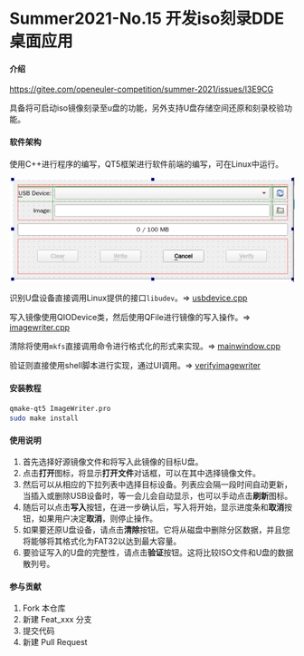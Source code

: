 # Summer2021-No.15 开发iso刻录DDE桌面应用

#### 介绍
https://gitee.com/openeuler-competition/summer-2021/issues/I3E9CG

具备将可启动iso镜像刻录至u盘的功能，另外支持U盘存储空间还原和刻录校验功能。

#### 软件架构
使用C++进行程序的编写，QT5框架进行软件前端的编写，可在Linux中运行。

![UI](screenshot/ui.png)

识别U盘设备直接调用Linux提供的接口`libudev`。=> [usbdevice.cpp](usbdevice.cpp)

写入镜像使用QIODevice类，然后使用QFile进行镜像的写入操作。=> [imagewriter.cpp](imagewriter.cpp)

清除将使用`mkfs`直接调用命令进行格式化的形式来实现。=> [mainwindow.cpp](mainwindow.cpp)

验证则直接使用shell脚本进行实现，通过UI调用。=> [verifyimagewriter](verifyimagewriter)

#### 安装教程

```bash
qmake-qt5 ImageWriter.pro
sudo make install
```

#### 使用说明

1. 首先选择好源镜像文件和将写入此镜像的目标U盘。
2. 点击**打开**图标，将显示**打开文件**对话框，可以在其中选择镜像文件。
3. 然后可以从相应的下拉列表中选择目标设备。列表应会隔一段时间自动更新，当插入或删除USB设备时，等一会儿会自动显示，也可以手动点击**刷新**图标。
4. 随后可以点击**写入**按钮，在进一步确认后，写入将开始，显示进度条和**取消**按钮，如果用户决定**取消**，则停止操作。
5. 如果要还原U盘设备，请点击**清除**按钮。它将从磁盘中删除分区数据，并且您将能够将其格式化为FAT32以达到最大容量。
6. 要验证写入的U盘的完整性，请点击**验证**按钮。这将比较ISO文件和U盘的数据散列号。

#### 参与贡献

1.  Fork 本仓库
2.  新建 Feat_xxx 分支
3.  提交代码
4.  新建 Pull Request

